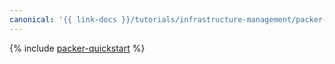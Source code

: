```yaml
---
canonical: '{{ link-docs }}/tutorials/infrastructure-management/packer-quickstart'
---
```


{% include [packer-quickstart](../../_tutorials/infrastructure/packer-quickstart.md) %}